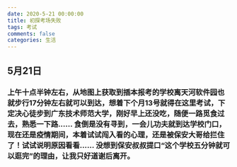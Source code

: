```yaml
---
date: 2020-5-21 00:00:00
title: 初探考场失败
tags: 考试
comments: false
categories: 生活
---
```

## 5月21日 	

### 上午十点半钟左右，从地图上获取到插本报考的学校离天河软件园也就步行17分钟左右就可以到达，想着下个月13号就得在这里考试，下定决心徒步到广东技术师范大学，刚好早上还没吃，随便一路觅食过去，熟悉一下路…… 食倒是没有寻到，一会儿功夫就到达学校门口，现在还是疫情期间，本着试试闯入看的心理，还是被保安大哥给拦住了！试试说明原因看看…… 没想到保安叔叔提口“这个学校五分钟就可以逛完”的理由，让我只好道谢后离开。

